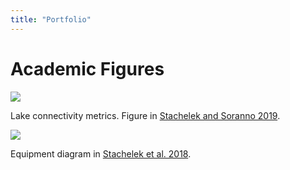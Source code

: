 ```yaml
---
title: "Portfolio"
---
```


# Academic Figures

<a href="/images/02_conny_metric_key_crop_small.png" data-lightbox="02_conny_metric_key_crop_small.png"><img  class="portfolio-fig" src="/images/02_conny_metric_key_crop_small.png"></a>

<p class="caption">Lake connectivity metrics. Figure in <a href="https://doi.org/10.1002/lno.11137">Stachelek and Soranno 2019</a>.</p>

<!------->

<a href="/images/tech_diagram.png" data-lightbox="tech_diagram.png"><img  class="portfolio-fig" src="/images/tech_diagram.png"></a>

<p class="caption">Equipment diagram in <a href="https://doi.org/10.1111/2041-210X.13028">Stachelek et al. 2018</a>.</p>

<!------->

